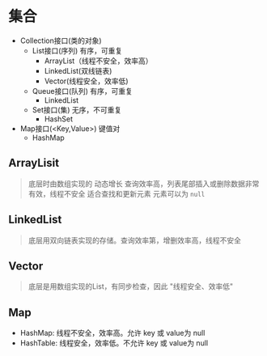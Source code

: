 # 集合

- Collection接口(类的对象)
  - List接口(序列) 有序，可重复
    - ArrayList（线程不安全，效率高）
    - LinkedList(双线链表)
    - Vector(线程安全，效率低)
  - Queue接口(队列) 有序，可重复
    - LinkedList
  - Set接口(集) 无序，不可重复
    - HashSet
- Map接口(<Key,Value>) 键值对
  - HashMap

## ArrayLisit

> 底层时由数组实现的
> 动态增长
> 查询效率高，列表尾部插入或删除数据非常有效，线程不安全
> 适合查找和更新元素
> 元素可以为 `null`

## LinkedList

> 底层用双向链表实现的存储。查询效率第，增删效率高，线程不安全

## Vector

> 底层是用数组实现的List，有同步检查，因此 "线程安全、效率低"


## Map

- HashMap: 线程不安全，效率高。允许 key 或 value为 null
- HashTable: 线程安全，效率低。不允许 key 或 value为 null
